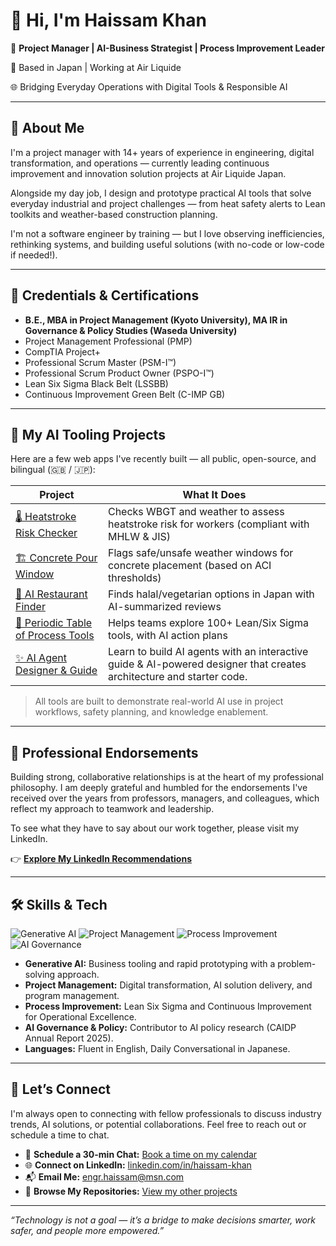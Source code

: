 # 👋 Hi, I'm Haissam Khan  

🎯 **Project Manager | AI-Business Strategist | Process Improvement Leader**

📍 Based in Japan | Working at Air Liquide  

🌐 Bridging Everyday Operations with Digital Tools & Responsible AI

---

## 🧠 About Me

I'm a project manager with 14+ years of experience in engineering, digital transformation, and operations — currently leading continuous improvement and innovation solution projects at Air Liquide Japan.

Alongside my day job, I design and prototype practical AI tools that solve everyday industrial and project challenges — from heat safety alerts to Lean toolkits and weather-based construction planning.

I'm not a software engineer by training — but I love observing inefficiencies, rethinking systems, and building useful solutions (with no-code or low-code if needed!).

---

## 📜 Credentials & Certifications

-   **B.E., MBA in Project Management (Kyoto University), MA IR in Governance & Policy Studies (Waseda University)**
-   Project Management Professional (PMP)
-   CompTIA Project+
-   Professional Scrum Master (PSM-I™)
-   Professional Scrum Product Owner (PSPO-I™)
-   Lean Six Sigma Black Belt (LSSBB)
-   Continuous Improvement Green Belt (C-IMP GB)

---

## 🚀 My AI Tooling Projects

Here are a few web apps I've recently built — all public, open-source, and bilingual (🇬🇧 / 🇯🇵):

| Project | What It Does |
|--------|---------------|
| [🌡️ Heatstroke Risk Checker](https://khanhaissam.github.io/heatstroke-risk-checker/) | Checks WBGT and weather to assess heatstroke risk for workers (compliant with MHLW & JIS) |
| [🏗️ Concrete Pour Window](https://khanhaissam.github.io/concrete-pour-weather-window/) | Flags safe/unsafe weather windows for concrete placement (based on ACI thresholds) |
| [🍱 AI Restaurant Finder](https://khanhaissam.github.io/live-restaurant-finder/) | Finds halal/vegetarian options in Japan with AI-summarized reviews |
| [🧪 Periodic Table of Process Tools](https://khanhaissam.github.io/process-tools-periodic-table/) | Helps teams explore 100+ Lean/Six Sigma tools, with AI action plans |
| [✨ AI Agent Designer & Guide](https://khanhaissam.github.io/guide-to-building-agents/) | Learn to build AI agents with an interactive guide & AI-powered designer that creates architecture and starter code. |

> All tools are built to demonstrate real-world AI use in project workflows, safety planning, and knowledge enablement.

---

## 🤝 Professional Endorsements

Building strong, collaborative relationships is at the heart of my professional philosophy. I am deeply grateful and humbled for the endorsements I've received over the years from professors, managers, and colleagues, which reflect my approach to teamwork and leadership.

To see what they have to say about our work together, please visit my LinkedIn.

👉 **[Explore My LinkedIn Recommendations](https://khanhaissam.github.io/recommendations/)**

---

## 🛠️ Skills & Tech

![Generative AI](https://img.shields.io/badge/Generative_AI-Gemini_&_GPT-blue?style=for-the-badge&logo=google-gemini)
![Project Management](https://img.shields.io/badge/Project_Management-PMP_&_Agile-green?style=for-the-badge&logo=pmi)
![Process Improvement](https://img.shields.io/badge/Process_Improvement-Lean_Six_Sigma-purple?style=for-the-badge)
![AI Governance](https://img.shields.io/badge/AI_Governance-Policy_&_Ethics-lightgrey?style=for-the-badge)

- **Generative AI:** Business tooling and rapid prototyping with a problem-solving approach.
- **Project Management:** Digital transformation, AI solution delivery, and program management.
- **Process Improvement:** Lean Six Sigma and Continuous Improvement for Operational Excellence.
- **AI Governance & Policy:** Contributor to AI policy research (CAIDP Annual Report 2025).
- **Languages:** Fluent in English, Daily Conversational in Japanese.

---

## 💼 Let’s Connect

I'm always open to connecting with fellow professionals to discuss industry trends, AI solutions, or potential collaborations. Feel free to reach out or schedule a time to chat.

- 📅 **Schedule a 30-min Chat:** [Book a time on my calendar](https://calendar.app.google/gEnaxhCPRvcbr5MZA)
- 🌐 **Connect on LinkedIn:** [linkedin.com/in/haissam-khan](https://www.linkedin.com/in/haissam-khan/)
- 📬 **Email Me:** [engr.haissam@msn.com](mailto:engr.haissam@msn.com)
- 📂 **Browse My Repositories:** [View my other projects](https://github.com/khanhaissam?tab=repositories)

---

_“Technology is not a goal — it’s a bridge to make decisions smarter, work safer, and people more empowered.”_
